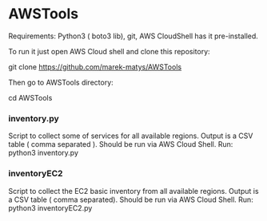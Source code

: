 # AWSTools

Requirements: Python3 ( boto3 lib), git, AWS CloudShell has it pre-installed. 

To run it just open AWS Cloud shell and clone this repository:

git clone https://github.com/marek-matys/AWSTools

Then go to AWSTools directory: 

cd AWSTools

### inventory.py
Script to collect some of services for all available regions. Output is a CSV table ( comma separated ). Should be run via AWS Cloud Shell.
Run:
python3 inventory.py

### inventoryEC2
Script to collect the EC2 basic inventory from all available regions. Output is a CSV table ( comma separated). Should be run via AWS Cloud Shell.
Run:
python3 inventoryEC2.py
